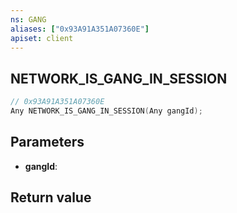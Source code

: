 ```yaml
---
ns: GANG
aliases: ["0x93A91A351A07360E"]
apiset: client
---
```

## NETWORK_IS_GANG_IN_SESSION

```c
// 0x93A91A351A07360E
Any NETWORK_IS_GANG_IN_SESSION(Any gangId);
```


## Parameters
* **gangId**:

## Return value

